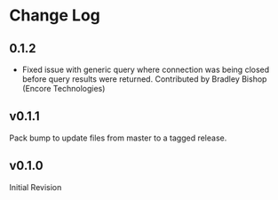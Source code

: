 # Change Log

## 0.1.2

- Fixed issue with generic query where connection was being closed before query results were returned.
  Contributed by Bradley Bishop (Encore Technologies)

## v0.1.1

Pack bump to update files from master to a tagged release.

## v0.1.0

Initial Revision
